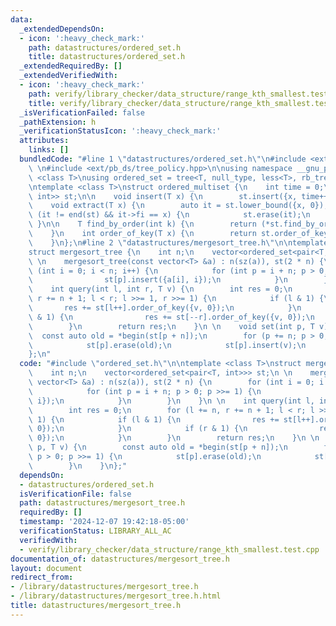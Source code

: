 ```yaml
---
data:
  _extendedDependsOn:
  - icon: ':heavy_check_mark:'
    path: datastructures/ordered_set.h
    title: datastructures/ordered_set.h
  _extendedRequiredBy: []
  _extendedVerifiedWith:
  - icon: ':heavy_check_mark:'
    path: verify/library_checker/data_structure/range_kth_smallest.test.cpp
    title: verify/library_checker/data_structure/range_kth_smallest.test.cpp
  _isVerificationFailed: false
  _pathExtension: h
  _verificationStatusIcon: ':heavy_check_mark:'
  attributes:
    links: []
  bundledCode: "#line 1 \"datastructures/ordered_set.h\"\n#include <ext/pb_ds/assoc_container.hpp>\
    \ \n#include <ext/pb_ds/tree_policy.hpp>\n\nusing namespace __gnu_pbds; \n\ntemplate\
    \ <class T>\nusing ordered_set = tree<T, null_type, less<T>, rb_tree_tag, tree_order_statistics_node_update>;\n\
    \ntemplate <class T>\nstruct ordered_multiset {\n    int time = 0;\n    ordered_set<pair<T,\
    \ int>> st;\n\n    void insert(T x) {\n        st.insert({x, time++});\n    }\n\
    \    void extract(T x) {\n        auto it = st.lower_bound({x, 0});\n        if\
    \ (it != end(st) && it->fi == x) {\n            st.erase(it);\n        }\n   \
    \ }\n\n    T find_by_order(int k) {\n        return (*st.find_by_order(k)).first;\n\
    \    }\n    int order_of_key(T x) {\n        return st.order_of_key({x, 0});\n\
    \    }\n};\n#line 2 \"datastructures/mergesort_tree.h\"\n\ntemplate <class T>\n\
    struct mergesort_tree {\n    int n;\n    vector<ordered_set<pair<T, int>>> st;\n\
    \ \n    mergesort_tree(const vector<T> &a) : n(sz(a)), st(2 * n) {\n        for\
    \ (int i = 0; i < n; i++) {\n            for (int p = i + n; p > 0; p >>= 1) {\n\
    \                st[p].insert({a[i], i});\n            }\n        }\n    }\n \n\
    \    int query(int l, int r, T v) {\n        int res = 0;\n        for (l += n,\
    \ r += n + 1; l < r; l >>= 1, r >>= 1) {\n            if (l & 1) {\n         \
    \       res += st[l++].order_of_key({v, 0});\n            }\n            if (r\
    \ & 1) {\n                res += st[--r].order_of_key({v, 0});\n            }\n\
    \        }\n        return res;\n    }\n \n    void set(int p, T v) {\n      \
    \  const auto old = *begin(st[p + n]);\n        for (p += n; p > 0; p >>= 1) {\n\
    \            st[p].erase(old);\n            st[p].insert(v);\n        }\n    }\n\
    };\n"
  code: "#include \"ordered_set.h\"\n\ntemplate <class T>\nstruct mergesort_tree {\n\
    \    int n;\n    vector<ordered_set<pair<T, int>>> st;\n \n    mergesort_tree(const\
    \ vector<T> &a) : n(sz(a)), st(2 * n) {\n        for (int i = 0; i < n; i++) {\n\
    \            for (int p = i + n; p > 0; p >>= 1) {\n                st[p].insert({a[i],\
    \ i});\n            }\n        }\n    }\n \n    int query(int l, int r, T v) {\n\
    \        int res = 0;\n        for (l += n, r += n + 1; l < r; l >>= 1, r >>=\
    \ 1) {\n            if (l & 1) {\n                res += st[l++].order_of_key({v,\
    \ 0});\n            }\n            if (r & 1) {\n                res += st[--r].order_of_key({v,\
    \ 0});\n            }\n        }\n        return res;\n    }\n \n    void set(int\
    \ p, T v) {\n        const auto old = *begin(st[p + n]);\n        for (p += n;\
    \ p > 0; p >>= 1) {\n            st[p].erase(old);\n            st[p].insert(v);\n\
    \        }\n    }\n};"
  dependsOn:
  - datastructures/ordered_set.h
  isVerificationFile: false
  path: datastructures/mergesort_tree.h
  requiredBy: []
  timestamp: '2024-12-07 19:42:18-05:00'
  verificationStatus: LIBRARY_ALL_AC
  verifiedWith:
  - verify/library_checker/data_structure/range_kth_smallest.test.cpp
documentation_of: datastructures/mergesort_tree.h
layout: document
redirect_from:
- /library/datastructures/mergesort_tree.h
- /library/datastructures/mergesort_tree.h.html
title: datastructures/mergesort_tree.h
---
```

